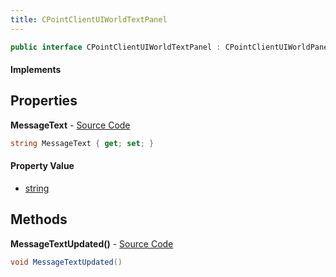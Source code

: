 ```yaml
---
title: CPointClientUIWorldTextPanel
---
```


```csharp
public interface CPointClientUIWorldTextPanel : CPointClientUIWorldPanel, CBaseClientUIEntity, CBaseModelEntity, CBaseEntity, CEntityInstance, ISchemaClass<CEntityInstance>, ISchemaClass<CBaseEntity>, ISchemaClass<CBaseModelEntity>, ISchemaClass<CBaseClientUIEntity>, ISchemaClass<CPointClientUIWorldPanel>, ISchemaClass<CPointClientUIWorldTextPanel>, ISchemaField, ISchemaClass, INativeHandle
```

#### Implements

## Properties

**MessageText** - [Source Code](https://github.com/swiftly-solution/swiftlys2/blob/main/managed/src/SwiftlyS2.Generated/Schemas/Interfaces/CPointClientUIWorldTextPanel.cs#L16)

```csharp
string MessageText { get; set; }
```

#### Property Value

- [string](https://learn.microsoft.com/dotnet/api/system.string)

## Methods

**MessageTextUpdated()** - [Source Code](https://github.com/swiftly-solution/swiftlys2/blob/main/managed/src/SwiftlyS2.Generated/Schemas/Interfaces/CPointClientUIWorldTextPanel.cs#L18)

```csharp
void MessageTextUpdated()
```

